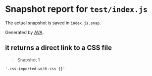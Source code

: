 # Snapshot report for `test/index.js`

The actual snapshot is saved in `index.js.snap`.

Generated by [AVA](https://ava.li).

## it returns a direct link to a CSS file

> Snapshot 1

    '.css-imported-with-css {}'
